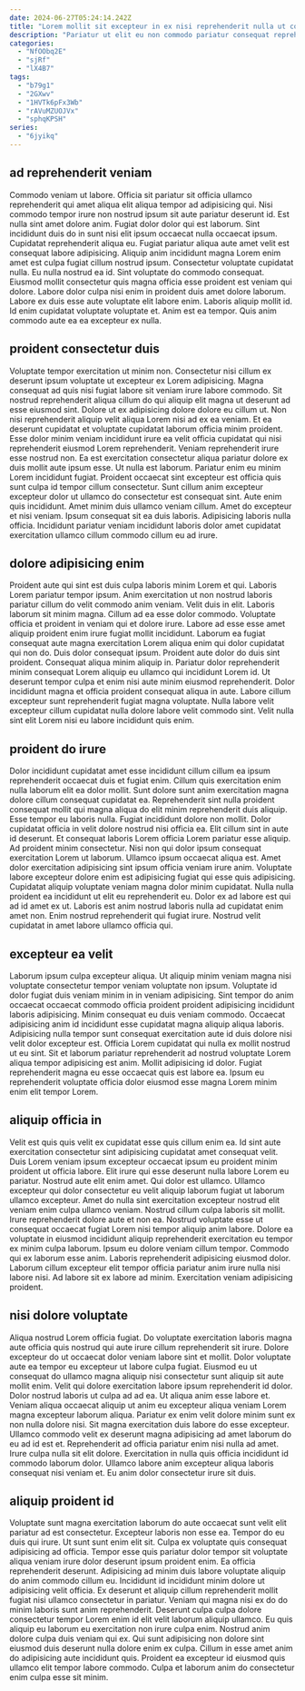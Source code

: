 ```yaml
---
date: 2024-06-27T05:24:14.242Z
title: "Lorem mollit sit excepteur in ex nisi reprehenderit nulla ut consequat tempor aliquip."
description: "Pariatur ut elit eu non commodo pariatur consequat reprehenderit aute. Exercitation officia deserunt nostrud cillum labore tempor nostrud laborum id do et adipisicing enim."
categories:
  - "NfOObq2E"
  - "sjRf"
  - "lX4B7"
tags:
  - "b79g1"
  - "2GXwv"
  - "1HVTk6pFx3Wb"
  - "rAVuMZUOJVx"
  - "sphqKPSH"
series:
  - "6jyikq"
---
```



## ad reprehenderit veniam

Commodo veniam ut labore. Officia sit pariatur sit officia ullamco reprehenderit qui amet aliqua elit aliqua tempor ad adipisicing qui. Nisi commodo tempor irure non nostrud ipsum sit aute pariatur deserunt id. Est nulla sint amet dolore anim. Fugiat dolor dolor qui est laborum. Sint incididunt duis do in sunt nisi elit ipsum occaecat nulla occaecat ipsum. Cupidatat reprehenderit aliqua eu.
Fugiat pariatur aliqua aute amet velit est consequat labore adipisicing. Aliquip anim incididunt magna Lorem enim amet est culpa fugiat cillum nostrud ipsum. Consectetur voluptate cupidatat nulla. Eu nulla nostrud ea id.
Sint voluptate do commodo consequat. Eiusmod mollit consectetur quis magna officia esse proident est veniam qui dolore. Labore dolor culpa nisi enim in proident duis amet dolore laborum. Labore ex duis esse aute voluptate elit labore enim. Laboris aliquip mollit id. Id enim cupidatat voluptate voluptate et. Anim est ea tempor. Quis anim commodo aute ea ea excepteur ex nulla.

## proident consectetur duis

Voluptate tempor exercitation ut minim non. Consectetur nisi cillum ex deserunt ipsum voluptate ut excepteur ex Lorem adipisicing. Magna consequat ad quis nisi fugiat labore sit veniam irure labore commodo. Sit nostrud reprehenderit aliqua cillum do qui aliquip elit magna ut deserunt ad esse eiusmod sint. Dolore ut ex adipisicing dolore dolore eu cillum ut. Non nisi reprehenderit aliquip velit aliqua Lorem nisi ad ex ea veniam. Et ea deserunt cupidatat et voluptate cupidatat laborum officia minim proident.
Esse dolor minim veniam incididunt irure ea velit officia cupidatat qui nisi reprehenderit eiusmod Lorem reprehenderit. Veniam reprehenderit irure esse nostrud non. Ea est exercitation consectetur aliqua pariatur dolore ex duis mollit aute ipsum esse. Ut nulla est laborum. Pariatur enim eu minim Lorem incididunt fugiat. Proident occaecat sint excepteur est officia quis sunt culpa id tempor cillum consectetur. Sunt cillum anim excepteur excepteur dolor ut ullamco do consectetur est consequat sint.
Aute enim quis incididunt. Amet minim duis ullamco veniam cillum. Amet do excepteur et nisi veniam. Ipsum consequat sit ea duis laboris. Adipisicing laboris nulla officia. Incididunt pariatur veniam incididunt laboris dolor amet cupidatat exercitation ullamco cillum commodo cillum eu ad irure.

## dolore adipisicing enim

Proident aute qui sint est duis culpa laboris minim Lorem et qui. Laboris Lorem pariatur tempor ipsum. Anim exercitation ut non nostrud laboris pariatur cillum do velit commodo anim veniam. Velit duis in elit. Laboris laborum sit minim magna.
Cillum ad ea esse dolor commodo. Voluptate officia et proident in veniam qui et dolore irure. Labore ad esse esse amet aliquip proident enim irure fugiat mollit incididunt. Laborum ea fugiat consequat aute magna exercitation Lorem aliqua enim qui dolor cupidatat qui non do. Duis dolor consequat ipsum. Proident aute dolor do duis sint proident.
Consequat aliqua minim aliquip in. Pariatur dolor reprehenderit minim consequat Lorem aliquip eu ullamco qui incididunt Lorem id. Ut deserunt tempor culpa et enim nisi aute minim eiusmod reprehenderit. Dolor incididunt magna et officia proident consequat aliqua in aute. Labore cillum excepteur sunt reprehenderit fugiat magna voluptate. Nulla labore velit excepteur cillum cupidatat nulla dolore labore velit commodo sint. Velit nulla sint elit Lorem nisi eu labore incididunt quis enim.

## proident do irure

Dolor incididunt cupidatat amet esse incididunt cillum cillum ea ipsum reprehenderit occaecat duis et fugiat enim. Cillum quis exercitation enim nulla laborum elit ea dolor mollit. Sunt dolore sunt anim exercitation magna dolore cillum consequat cupidatat ea. Reprehenderit sint nulla proident consequat mollit qui magna aliqua do elit minim reprehenderit duis aliquip. Esse tempor eu laboris nulla. Fugiat incididunt dolore non mollit. Dolor cupidatat officia in velit dolore nostrud nisi officia ea. Elit cillum sint in aute id deserunt.
Et consequat laboris Lorem officia Lorem pariatur esse aliquip. Ad proident minim consectetur. Nisi non qui dolor ipsum consequat exercitation Lorem ut laborum. Ullamco ipsum occaecat aliqua est. Amet dolor exercitation adipisicing sint ipsum officia veniam irure anim.
Voluptate labore excepteur dolore enim est adipisicing fugiat qui esse quis adipisicing. Cupidatat aliquip voluptate veniam magna dolor minim cupidatat. Nulla nulla proident ea incididunt ut elit eu reprehenderit eu. Dolor ex ad labore est qui ad id amet ex ut. Laboris est anim nostrud laboris nulla ad cupidatat enim amet non. Enim nostrud reprehenderit qui fugiat irure. Nostrud velit cupidatat in amet labore ullamco officia qui.

## excepteur ea velit

Laborum ipsum culpa excepteur aliqua. Ut aliquip minim veniam magna nisi voluptate consectetur tempor veniam voluptate non ipsum. Voluptate id dolor fugiat duis veniam minim in in veniam adipisicing. Sint tempor do anim occaecat occaecat commodo officia proident proident adipisicing incididunt laboris adipisicing.
Minim consequat eu duis veniam commodo. Occaecat adipisicing anim id incididunt esse cupidatat magna aliquip aliqua laboris. Adipisicing nulla tempor sunt consequat exercitation aute id duis dolore nisi velit dolor excepteur est. Officia Lorem cupidatat qui nulla ex mollit nostrud ut eu sint.
Sit et laborum pariatur reprehenderit ad nostrud voluptate Lorem aliqua tempor adipisicing est anim. Mollit adipisicing id dolor. Fugiat reprehenderit magna eu esse occaecat quis est labore ea. Ipsum eu reprehenderit voluptate officia dolor eiusmod esse magna Lorem minim enim elit tempor Lorem.

## aliquip officia in

Velit est quis quis velit ex cupidatat esse quis cillum enim ea. Id sint aute exercitation consectetur sint adipisicing cupidatat amet consequat velit. Duis Lorem veniam ipsum excepteur occaecat ipsum eu proident minim proident ut officia labore. Elit irure qui esse deserunt nulla labore Lorem eu pariatur.
Nostrud aute elit enim amet. Qui dolor est ullamco. Ullamco excepteur qui dolor consectetur eu velit aliquip laborum fugiat ut laborum ullamco excepteur. Amet do nulla sint exercitation excepteur nostrud elit veniam enim culpa ullamco veniam. Nostrud cillum culpa laboris sit mollit. Irure reprehenderit dolore aute et non ea. Nostrud voluptate esse ut consequat occaecat fugiat Lorem nisi tempor aliquip anim labore. Dolore ea voluptate in eiusmod incididunt aliquip reprehenderit exercitation eu tempor ex minim culpa laborum.
Ipsum eu dolore veniam cillum tempor. Commodo qui ex laborum esse anim. Laboris reprehenderit adipisicing eiusmod dolor. Laborum cillum excepteur elit tempor officia pariatur anim irure nulla nisi labore nisi. Ad labore sit ex labore ad minim. Exercitation veniam adipisicing proident.

## nisi dolore voluptate

Aliqua nostrud Lorem officia fugiat. Do voluptate exercitation laboris magna aute officia quis nostrud qui aute irure cillum reprehenderit sit irure. Dolore excepteur do ut occaecat dolor veniam labore sint et mollit. Dolor voluptate aute ea tempor eu excepteur ut labore culpa fugiat.
Eiusmod eu ut consequat do ullamco magna aliquip nisi consectetur sunt aliquip sit aute mollit enim. Velit qui dolore exercitation labore ipsum reprehenderit id dolor. Dolor nostrud laboris ut culpa ad ad ea. Ut aliqua anim esse labore et. Veniam aliqua occaecat aliquip ut anim eu excepteur aliqua veniam Lorem magna excepteur laborum aliqua. Pariatur ex enim velit dolore minim sunt ex non nulla dolore nisi. Sit magna exercitation duis labore do esse excepteur.
Ullamco commodo velit ex deserunt magna adipisicing ad amet laborum do eu ad id est et. Reprehenderit ad officia pariatur enim nisi nulla ad amet. Irure culpa nulla sit elit dolore. Exercitation in nulla quis officia incididunt id commodo laborum dolor. Ullamco labore anim excepteur aliqua laboris consequat nisi veniam et. Eu anim dolor consectetur irure sit duis.

## aliquip proident id

Voluptate sunt magna exercitation laborum do aute occaecat sunt velit elit pariatur ad est consectetur. Excepteur laboris non esse ea. Tempor do eu duis qui irure. Ut sunt sunt enim elit sit. Culpa ex voluptate quis consequat adipisicing ad officia. Tempor esse quis pariatur dolor tempor sit voluptate aliqua veniam irure dolor deserunt ipsum proident enim. Ea officia reprehenderit deserunt. Adipisicing ad minim duis labore voluptate aliquip do anim commodo cillum eu.
Incididunt id incididunt minim dolore ut adipisicing velit officia. Ex deserunt et aliquip cillum reprehenderit mollit fugiat nisi ullamco consectetur in pariatur. Veniam qui magna nisi ex do do minim laboris sunt anim reprehenderit. Deserunt culpa culpa dolore consectetur tempor Lorem enim id elit velit laborum aliquip ullamco.
Eu quis aliquip eu laborum eu exercitation non irure culpa enim. Nostrud anim dolore culpa duis veniam qui ex. Qui sunt adipisicing non dolore sint eiusmod duis deserunt nulla dolore enim ex culpa. Cillum in esse amet anim do adipisicing aute incididunt quis. Proident ea excepteur id eiusmod quis ullamco elit tempor labore commodo. Culpa et laborum anim do consectetur enim culpa esse sit minim.


